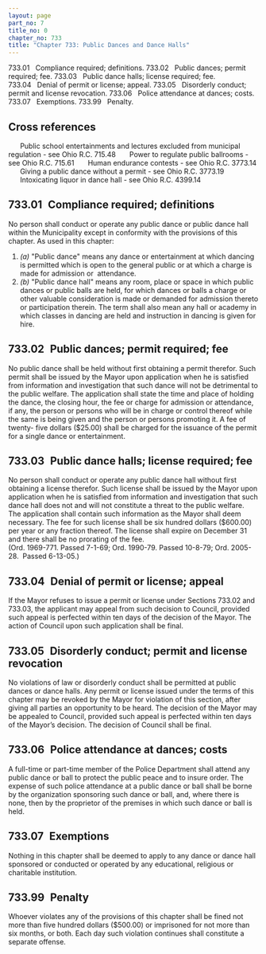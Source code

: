 ```yaml
---
layout: page
part_no: 7
title_no: 0
chapter_no: 733
title: "Chapter 733: Public Dances and Dance Halls"
---
```


733.01   Compliance required; definitions.
733.02   Public dances; permit required; fee.
733.03   Public dance halls; license required; fee.
733.04   Denial of permit or license; appeal.
733.05   Disorderly conduct; permit and license revocation.
733.06   Police attendance at dances; costs.
733.07   Exemptions.
733.99   Penalty.

## Cross references

      Public school entertainments and lectures excluded from municipal
regulation - see Ohio R.C. 715.48
      Power to regulate public ballrooms - see Ohio R.C. 715.61
      Human endurance contests - see Ohio R.C. 3773.14
      Giving a public dance without a permit - see Ohio R.C. 3773.19
      Intoxicating liquor in dance hall - see Ohio R.C. 4399.14

## 733.01   Compliance required; definitions

No person shall conduct or operate any public dance or public dance hall
within the Municipality except in conformity with the provisions of this
chapter. As used in this chapter:

<p class="Markdown-list--a-1-A"></p>

1. _(a)_ "Public dance" means any dance or entertainment at which dancing is
permitted which is open to the general public or at which a charge is made for
admission or  attendance.
2. _(b)_ "Public dance hall" means any room, place or space in which public
dances or public balls are held, for which dances or balls a charge or other
valuable consideration is made or demanded for admission thereto or
participation therein. The term shall also mean any hall or academy in which
classes in dancing are held and instruction in dancing is given for hire.

## 733.02   Public dances; permit required; fee

No public dance shall be held without first obtaining a permit therefor.
Such permit shall be issued by the Mayor upon application when he is satisfied
from information and investigation that such dance will not be detrimental to
the public welfare. The application shall state the time and place of holding
the dance, the closing hour, the fee or charge for admission or attendance, if
any, the person or persons who will be in charge or control thereof while the
same is being given and the person or persons promoting it. A fee of twenty-
five dollars ($25.00) shall be charged for the issuance of the permit for a
single dance or entertainment.

## 733.03   Public dance halls; license required; fee

No person shall conduct or operate any public dance hall without first
obtaining a license therefor. Such license shall be issued by the Mayor upon
application when he is satisfied from information and investigation that such
dance hall does not and will not constitute a threat to the public welfare. The
application shall contain such information as the Mayor shall deem necessary.
The fee for such license shall be six hundred dollars ($600.00) per year or any
fraction thereof. The license shall expire on December 31 and there shall be no
prorating of the fee.  
(Ord. 1969-771. Passed 7-1-69; Ord. 1990-79. Passed 10-8-79; Ord. 2005-28. 
Passed 6-13-05.)

## 733.04   Denial of permit or license; appeal

If the Mayor refuses to issue a permit or license under Sections
733.02 and
733.03, the applicant may appeal from such decision to Council, provided such
appeal is perfected within ten days of the decision of the Mayor. The action of
Council upon such application shall be final.

## 733.05   Disorderly conduct; permit and license revocation

No violations of law or disorderly conduct shall be permitted at public
dances or dance halls. Any permit or license issued under the terms of this
chapter may be revoked by the Mayor for violation of this section, after giving
all parties an opportunity to be heard. The decision of the Mayor may be
appealed to Council, provided such appeal is perfected within ten days of the
Mayor’s decision. The decision of Council shall be final.

## 733.06   Police attendance at dances; costs

A full-time or part-time member of the Police Department shall attend any
public dance or ball to protect the public peace and to insure order. The
expense of such police attendance at a public dance or ball shall be borne by
the organization sponsoring such dance or ball, and, where there is none, then
by the proprietor of the premises in which such dance or ball is held.

## 733.07   Exemptions

Nothing in this chapter shall be deemed to apply to any dance or dance hall
sponsored or conducted or operated by any educational, religious or charitable
institution.

## 733.99   Penalty

Whoever violates any of the provisions of this chapter shall be fined not
more than five hundred dollars ($500.00) or imprisoned for not more than six
months, or both. Each day such violation continues shall constitute a separate
offense.
